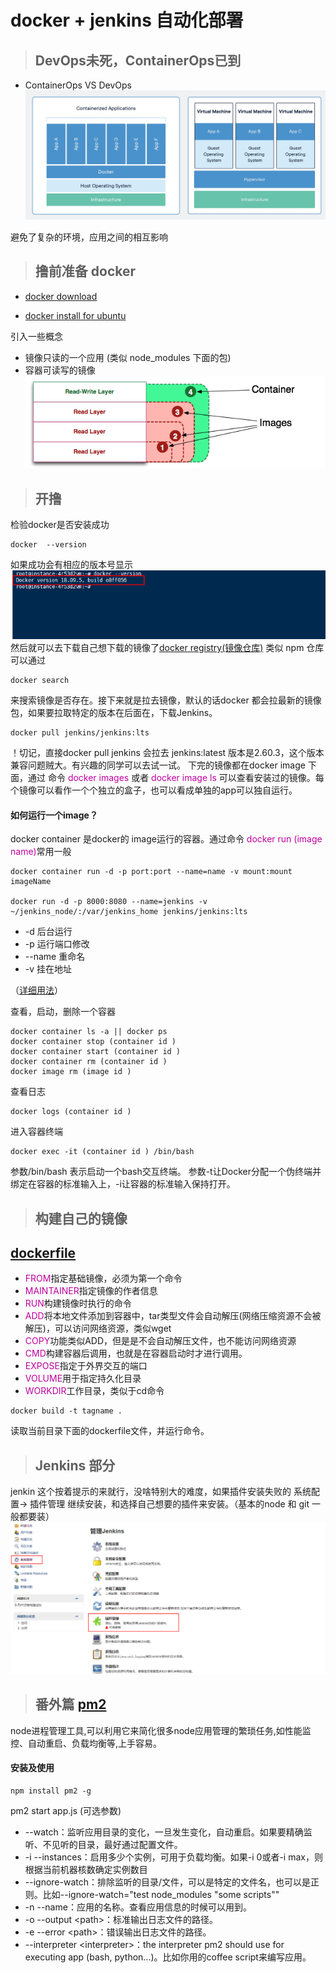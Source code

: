 # docker + jenkins 自动化部署
> ## DevOps未死，ContainerOps已到
+ ContainerOps VS DevOps
![图1](./img/2.jpg)
  
避免了复杂的环境，应用之间的相互影响
> ## 撸前准备 docker
+ [docker download](https://www.docker.com/get-started)

+ [docker install for ubuntu](https://docs.docker.com/install/linux/docker-ce/ubuntu/)
  
引入一些概念
+ 镜像只读的一个应用 (类似 node_modules 下面的包)
+ 容器可读写的镜像
![图1](./img/5.jpg)
> ## 开撸
检验docker是否安装成功
```
docker  --version
```
如果成功会有相应的版本号显示
![图1](./img/1.jpg)
然后就可以去下载自己想下载的镜像了[docker registry(镜像仓库)](https://hub.docker.com/_/jenkins?tab=tags&page=1) 类似 npm 仓库
可以通过
```
docker search
```
来搜索镜像是否存在。接下来就是拉去镜像，默认的话docker 都会拉最新的镜像包，如果要拉取特定的版本在后面在，下载Jenkins。 
```
docker pull jenkins/jenkins:lts
```
！切记，直接docker pull jenkins 会拉去 jenkins:latest 版本是2.60.3，这个版本兼容问题贼大。有兴趣的同学可以去试一试。
下完的镜像都在docker image 下面，通过 命令 <font color="color=#0099ff">docker images</font> 或者 <font color="color=#0099ff">docker image ls</font> 可以查看安装过的镜像。每个镜像可以看作一个个独立的盒子，也可以看成单独的app可以独自运行。

#### 如何运行一个image？
docker container 是docker的 image运行的容器。通过命令
<font color="color=#0099ff">docker run (image name)</font>常用一般
```
docker container run -d -p port:port --name=name -v mount:mount imageName

docker run -d -p 8000:8080 --name=jenkins -v ~/jenkins_node/:/var/jenkins_home jenkins/jenkins:lts
```
+ -d 后台运行
+ -p 运行端口修改
+ --name 重命名
+ -v 挂在地址

（[详细用法](https://docs.docker.com/engine/reference/commandline/container_run/)）

查看，启动，删除一个容器
```
docker container ls -a || docker ps
docker container stop (container id )
docker container start (container id )
docker container rm (container id )
docker image rm (image id )
```
查看日志
```
docker logs (container id )
```
进入容器终端
```
docker exec -it (container id ) /bin/bash
```
参数/bin/bash 表示启动一个bash交互终端。
参数-t让Docker分配一个伪终端并绑定在容器的标准输入上，-i让容器的标准输入保持打开。
> ## 构建自己的镜像
## [dockerfile](https://docs.docker.com/develop/develop-images/dockerfile_best-practices/)

+ <font color="color=#0099ff">FROM</font>指定基础镜像，必须为第一个命令
+ <font color="color=#0099ff">MAINTAINER</font>指定镜像的作者信息
+ <font color="color=#0099ff">RUN</font>构建镜像时执行的命令
+ <font color="color=#0099ff">ADD</font>将本地文件添加到容器中，tar类型文件会自动解压(网络压缩资源不会被解压)，可以访问网络资源，类似wget
+ <font color="color=#0099ff">COPY</font>功能类似ADD，但是是不会自动解压文件，也不能访问网络资源
+ <font color="color=#0099ff">CMD</font>构建容器后调用，也就是在容器启动时才进行调用。
+ <font color="color=#0099ff">EXPOSE</font>指定于外界交互的端口
+ <font color="color=#0099ff">VOLUME</font>用于指定持久化目录
+ <font color="color=#0099ff">WORKDIR</font>工作目录，类似于cd命令
```
docker build -t tagname .
```
读取当前目录下面的dockerfile文件，并运行命令。

> ## Jenkins 部分
jenkin 这个按着提示的来就行，没啥特别大的难度，如果插件安装失败的 系统配置-> 插件管理  继续安装，和选择自己想要的插件来安装。（基本的node 和 git 一般都要装）
![图1](./img/4.jpg)

> ## 番外篇 [pm2](http://pm2.keymetrics.io/docs/usage/quick-start/)
node进程管理工具,可以利用它来简化很多node应用管理的繁琐任务,如性能监控、自动重启、负载均衡等,上手容易。
#### 安装及使用
```
npm install pm2 -g
```
pm2 start app.js (可选参数)
+ --watch：监听应用目录的变化，一旦发生变化，自动重启。如果要精确监听、不见听的目录，最好通过配置文件。
+ -i --instances：启用多少个实例，可用于负载均衡。如果-i 0或者-i max，则根据当前机器核数确定实例数目
+ --ignore-watch：排除监听的目录/文件，可以是特定的文件名，也可以是正则。比如--ignore-watch="test node_modules "some scripts""
+ -n --name：应用的名称。查看应用信息的时候可以用到。
+ -o --output \<path>：标准输出日志文件的路径。
+ -e --error \<path>：错误输出日志文件的路径。
+ --interpreter \<interpreter>：the interpreter pm2 should use for executing app (bash, python...)。比如你用的coffee script来编写应用。